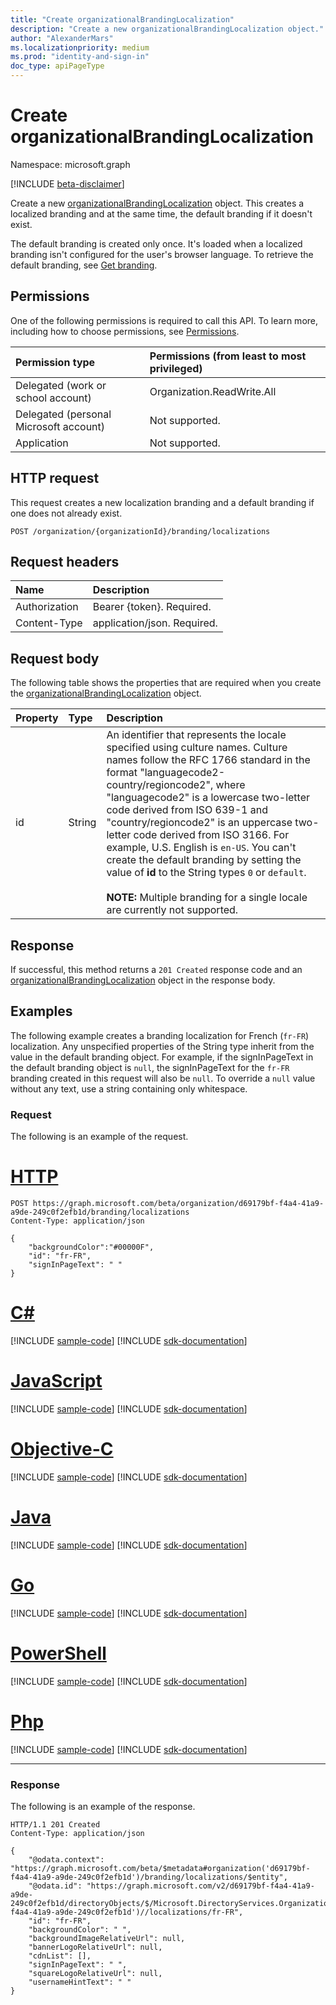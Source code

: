```yaml
---
title: "Create organizationalBrandingLocalization"
description: "Create a new organizationalBrandingLocalization object."
author: "AlexanderMars"
ms.localizationpriority: medium
ms.prod: "identity-and-sign-in"
doc_type: apiPageType
---
```


# Create organizationalBrandingLocalization
Namespace: microsoft.graph

[!INCLUDE [beta-disclaimer](../../includes/beta-disclaimer.md)]

Create a new [organizationalBrandingLocalization](../resources/organizationalBrandingLocalization.md) object. This creates a localized branding and at the same time, the default branding if it doesn't exist.

The default branding is created only once. It's loaded when a localized branding isn't configured for the user's browser language. To retrieve the default branding, see [Get branding](organizationalbranding-get.md).

## Permissions
One of the following permissions is required to call this API. To learn more, including how to choose permissions, see [Permissions](/graph/permissions-reference).

| Permission type                        | Permissions (from least to most privileged) |
|:---------------------------------------|:--------------------------------------------|
| Delegated (work or school account)     | Organization.ReadWrite.All |
| Delegated (personal Microsoft account) | Not supported. |
| Application                            | Not supported. |

## HTTP request
This request creates a new localization branding and a default branding if one does not already exist. 
<!-- {
  "blockType": "ignored"
}
-->
``` http
POST /organization/{organizationId}/branding/localizations
```

## Request headers
|Name|Description|
|:---|:---|
|Authorization|Bearer {token}. Required.|
|Content-Type|application/json. Required.|

## Request body

The following table shows the properties that are required when you create the [organizationalBrandingLocalization](../resources/organizationalbrandinglocalization.md) object.

| Property     | Type        | Description |
|:-------------|:------------|:------------|
| id | String | An identifier that represents the locale specified using culture names. Culture names follow the RFC 1766 standard in the format "languagecode2-country/regioncode2", where "languagecode2" is a lowercase two-letter code derived from ISO 639-1 and "country/regioncode2" is an uppercase two-letter code derived from ISO 3166. For example, U.S. English is `en-US`. You can't create the default branding by setting the value of **id** to the String types `0` or `default`.  <br/><br/>**NOTE:** Multiple branding for a single locale are currently not supported. |

## Response

If successful, this method returns a `201 Created` response code and an [organizationalBrandingLocalization](../resources/organizationalbrandinglocalization.md) object in the response body.

## Examples

The following example creates a branding localization for French (`fr-FR`) localization. Any unspecified properties of the String type inherit from the value in the default branding object. For example, if the signInPageText in the default branding object is `null`, the signInPageText for the `fr-FR` branding created in this request will also be `null`. To override a `null` value without any text, use a string containing only whitespace.

### Request

The following is an example of the request.


# [HTTP](#tab/http)
<!-- {
  "blockType": "request",
  "name": "create_organizationalbrandinglocalization"
}-->
```msgraph-interactive
POST https://graph.microsoft.com/beta/organization/d69179bf-f4a4-41a9-a9de-249c0f2efb1d/branding/localizations
Content-Type: application/json

{
    "backgroundColor":"#00000F",
    "id": "fr-FR",
    "signInPageText": " "
}
```
# [C#](#tab/csharp)
[!INCLUDE [sample-code](../includes/snippets/csharp/create-organizationalbrandinglocalization-csharp-snippets.md)]
[!INCLUDE [sdk-documentation](../includes/snippets/snippets-sdk-documentation-link.md)]

# [JavaScript](#tab/javascript)
[!INCLUDE [sample-code](../includes/snippets/javascript/create-organizationalbrandinglocalization-javascript-snippets.md)]
[!INCLUDE [sdk-documentation](../includes/snippets/snippets-sdk-documentation-link.md)]

# [Objective-C](#tab/objc)
[!INCLUDE [sample-code](../includes/snippets/objc/create-organizationalbrandinglocalization-objc-snippets.md)]
[!INCLUDE [sdk-documentation](../includes/snippets/snippets-sdk-documentation-link.md)]

# [Java](#tab/java)
[!INCLUDE [sample-code](../includes/snippets/java/create-organizationalbrandinglocalization-java-snippets.md)]
[!INCLUDE [sdk-documentation](../includes/snippets/snippets-sdk-documentation-link.md)]

# [Go](#tab/go)
[!INCLUDE [sample-code](../includes/snippets/go/create-organizationalbrandinglocalization-go-snippets.md)]
[!INCLUDE [sdk-documentation](../includes/snippets/snippets-sdk-documentation-link.md)]

# [PowerShell](#tab/powershell)
[!INCLUDE [sample-code](../includes/snippets/powershell/create-organizationalbrandinglocalization-powershell-snippets.md)]
[!INCLUDE [sdk-documentation](../includes/snippets/snippets-sdk-documentation-link.md)]

# [Php](#tab/php)
[!INCLUDE [sample-code](../includes/snippets/php/create-organizationalbrandinglocalization-php-snippets.md)]
[!INCLUDE [sdk-documentation](../includes/snippets/snippets-sdk-documentation-link.md)]

---



### Response

The following is an example of the response.

<!-- {
  "blockType": "response",
  "truncated": true,
  "@odata.type": "microsoft.graph.organizationalBrandingLocalization"
} -->

```http
HTTP/1.1 201 Created
Content-Type: application/json

{
    "@odata.context": "https://graph.microsoft.com/beta/$metadata#organization('d69179bf-f4a4-41a9-a9de-249c0f2efb1d')/branding/localizations/$entity",
    "@odata.id": "https://graph.microsoft.com/v2/d69179bf-f4a4-41a9-a9de-249c0f2efb1d/directoryObjects/$/Microsoft.DirectoryServices.Organization('d69179bf-f4a4-41a9-a9de-249c0f2efb1d')//localizations/fr-FR",
    "id": "fr-FR",
    "backgroundColor": " ",
    "backgroundImageRelativeUrl": null,
    "bannerLogoRelativeUrl": null,
    "cdnList": [],
    "signInPageText": " ",
    "squareLogoRelativeUrl": null,
    "usernameHintText": " "
}
```
